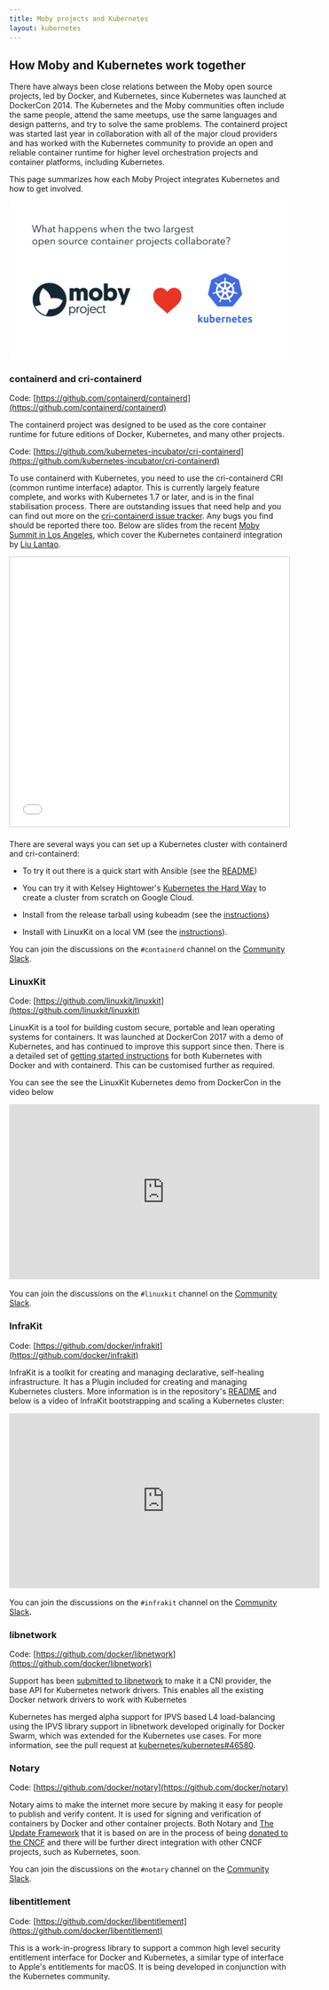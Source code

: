 ```yaml
---
title: Moby projects and Kubernetes
layout: kubernetes
---
```


## How Moby and Kubernetes work together

There have always been close relations between the Moby open source projects, led by Docker, and Kubernetes, since Kubernetes was launched at DockerCon 2014. The Kubernetes and the Moby communities often include the same people, attend the same meetups, use the same languages and design patterns, and try to solve the same problems. The containerd project was started last year in collaboration with all of the major cloud providers and has worked with the Kubernetes community to provide an open and reliable container runtime for higher level orchestration projects and container platforms, including Kubernetes.

This page summarizes how each Moby Project integrates Kubernetes and how to get involved.

![Moby <3 Kubernetes](/images/dockercon-2017-eu.002.jpeg)

### containerd and cri-containerd

Code: [https://github.com/containerd/containerd](https://github.com/containerd/containerd)

The containerd project was designed to be used as the core container runtime for future editions of Docker, Kubernetes, and many other projects.

Code: [https://github.com/kubernetes-incubator/cri-containerd](https://github.com/kubernetes-incubator/cri-containerd)

To use containerd with Kubernetes, you need to use the cri-containerd CRI (common runtime interface) adaptor. This is currently largely feature complete, and works with Kubernetes 1.7 or later, and is in the final stabilisation process. There are outstanding issues that need help and you can find out more on the [cri-containerd issue tracker](https://github.com/kubernetes-incubator/cri-containerd/issues).  Any bugs you find should be reported there too. Below are slides from the recent [Moby Summit in Los Angeles](https://blog.mobyproject.org/moby-summit-los-angeles-recap-a41e6acf81f8), which cover the Kubernetes containerd integration by [Liu Lantao](https://medium.com/@liulantao).

<iframe src="//www.slideshare.net/slideshow/embed_code/key/K41Ft9AiQEYtCA" width="595" height="485" frameborder="0" marginwidth="0" marginheight="0" scrolling="no" style="border:1px solid #CCC; border-width:1px; margin-bottom:5px; max-width: 100%;" allowfullscreen> </iframe>


There are several ways you can set up a Kubernetes cluster with containerd and cri-containerd:

- To try it out there is a quick start with Ansible (see the [README](https://github.com/kubernetes-incubator/cri-containerd/blob/master/contrib/ansible/README.md))

- You can try it with Kelsey Hightower's [Kubernetes the Hard Way](https://github.com/kelseyhightower/kubernetes-the-hard-way) to create a cluster from scratch on Google Cloud.

- Install from the release tarball using kubeadm (see the [instructions](https://github.com/kubernetes-incubator/cri-containerd/blob/master/docs/installation.md))

- Install with LinuxKit on a local VM (see the [instructions](https://github.com/linuxkit/linuxkit/tree/master/projects/kubernetes)).

You can join the discussions on the `#containerd` channel on the [Community Slack](http://dockr.ly/community).

### LinuxKit

Code: [https://github.com/linuxkit/linuxkit](https://github.com/linuxkit/linuxkit)

LinuxKit is a tool for building custom secure, portable and lean operating systems for containers. It was launched at DockerCon 2017 with a demo of Kubernetes, and has continued to improve this support since then. There is a detailed set of [getting started instructions](https://github.com/linuxkit/linuxkit/tree/master/projects/kubernetes) for both Kubernetes with Docker and with containerd. This can be customised further as required.

You can see the see the LinuxKit Kubernetes demo from DockerCon in the video below
<iframe width="560" height="315" src="https://www.youtube.com/embed/hwkqju_BXEo?rel=0&amp;start=6420" frameborder="0" allowfullscreen></iframe>

You can join the discussions on the `#linuxkit` channel on the [Community Slack](http://dockr.ly/community).


### InfraKit

Code: [https://github.com/docker/infrakit](https://github.com/docker/infrakit)

InfraKit is a toolkit for creating and managing declarative, self-healing infrastructure. It has a Plugin included for creating and managing Kubernetes clusters.  More information is in the repository's [README](https://github.com/docker/infrakit/blob/master/pkg/plugin/flavor/kubernetes/README.md) and below is a video of InfraKit bootstrapping and scaling a Kubernetes cluster: 
<iframe width="560" height="315" src="https://www.youtube.com/embed/HdL4Wwrwcm8?rel=0" frameborder="0" allowfullscreen></iframe>

You can join the discussions on the `#infrakit` channel on the [Community Slack](http://dockr.ly/community).

### libnetwork

Code: [https://github.com/docker/libnetwork](https://github.com/docker/libnetwork)

Support has been [submitted to libnetwork](https://github.com/docker/libnetwork/pull/1978) to make it a CNI provider, the base API for Kubernetes network drivers. This enables all the existing Docker network drivers to work with Kubernetes

Kubernetes has merged alpha support for IPVS based L4 load-balancing using the IPVS library support in libnetwork developed originally for Docker Swarm, which was extended for the Kubernetes use cases. For more information, see the pull request at [kubernetes/kubernetes#46580](https://github.com/kubernetes/kubernetes/pull/46580).


### Notary

Code: [https://github.com/docker/notary](https://github.com/docker/notary)

Notary aims to make the internet more secure by making it easy for people to publish and verify content. It is used for signing and verification of containers by Docker and other container projects. Both Notary and [The Update Framework](https://theupdateframework.github.io/) that it is based on are in the process of being [donated to the CNCF](https://github.com/cncf/toc/pull/38) and there will be further direct integration with other CNCF projects, such as Kubernetes, soon.

You can join the discussions on the `#notary` channel on the [Community Slack](http://dockr.ly/community).

### libentitlement

Code: [https://github.com/docker/libentitlement](https://github.com/docker/libentitlement)

This is a work-in-progress library to support a common high level security entitlement interface for Docker and Kubernetes, a similar type of interface to Apple's entitlements for macOS. It is being developed in conjunction with the Kubernetes community.
